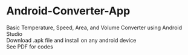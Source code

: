 # Android-Converter-App
Basic Temperature, Speed, Area, and Volume Converter using Android Studio <br />
Download .apk file and install on any android device <br />
See PDF for codes <br />

